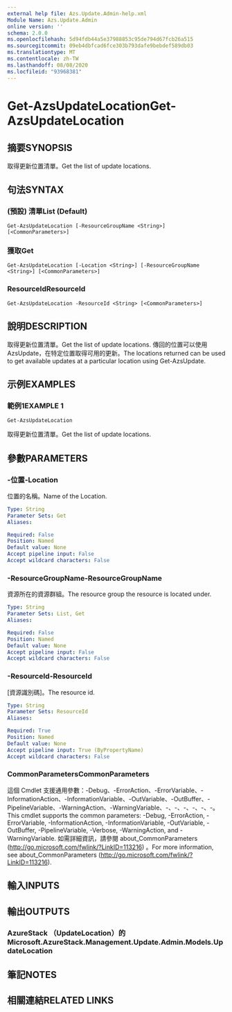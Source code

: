 ```yaml
---
external help file: Azs.Update.Admin-help.xml
Module Name: Azs.Update.Admin
online version: ''
schema: 2.0.0
ms.openlocfilehash: 5d94fdb44a5e37988853c95de794d67fcb26a515
ms.sourcegitcommit: 09eb4dbfcad6fce303b793dafe9bebdef589db03
ms.translationtype: MT
ms.contentlocale: zh-TW
ms.lasthandoff: 08/08/2020
ms.locfileid: "93968381"
---
```

# <span data-ttu-id="99d97-101">Get-AzsUpdateLocation</span><span class="sxs-lookup"><span data-stu-id="99d97-101">Get-AzsUpdateLocation</span></span>

## <span data-ttu-id="99d97-102">摘要</span><span class="sxs-lookup"><span data-stu-id="99d97-102">SYNOPSIS</span></span>
<span data-ttu-id="99d97-103">取得更新位置清單。</span><span class="sxs-lookup"><span data-stu-id="99d97-103">Get the list of update locations.</span></span>

## <span data-ttu-id="99d97-104">句法</span><span class="sxs-lookup"><span data-stu-id="99d97-104">SYNTAX</span></span>

### <span data-ttu-id="99d97-105"> (預設) 清單</span><span class="sxs-lookup"><span data-stu-id="99d97-105">List (Default)</span></span>
```
Get-AzsUpdateLocation [-ResourceGroupName <String>] [<CommonParameters>]
```

### <span data-ttu-id="99d97-106">獲取</span><span class="sxs-lookup"><span data-stu-id="99d97-106">Get</span></span>
```
Get-AzsUpdateLocation [-Location <String>] [-ResourceGroupName <String>] [<CommonParameters>]
```

### <span data-ttu-id="99d97-107">ResourceId</span><span class="sxs-lookup"><span data-stu-id="99d97-107">ResourceId</span></span>
```
Get-AzsUpdateLocation -ResourceId <String> [<CommonParameters>]
```

## <span data-ttu-id="99d97-108">說明</span><span class="sxs-lookup"><span data-stu-id="99d97-108">DESCRIPTION</span></span>
<span data-ttu-id="99d97-109">取得更新位置清單。</span><span class="sxs-lookup"><span data-stu-id="99d97-109">Get the list of update locations.</span></span> <span data-ttu-id="99d97-110">傳回的位置可以使用 AzsUpdate，在特定位置取得可用的更新。</span><span class="sxs-lookup"><span data-stu-id="99d97-110">The locations returned can be used to get available updates at a particular location using Get-AzsUpdate.</span></span>

## <span data-ttu-id="99d97-111">示例</span><span class="sxs-lookup"><span data-stu-id="99d97-111">EXAMPLES</span></span>

### <span data-ttu-id="99d97-112">範例1</span><span class="sxs-lookup"><span data-stu-id="99d97-112">EXAMPLE 1</span></span>
```
Get-AzsUpdateLocation
```

<span data-ttu-id="99d97-113">取得更新位置清單。</span><span class="sxs-lookup"><span data-stu-id="99d97-113">Get the list of update locations.</span></span>

## <span data-ttu-id="99d97-114">參數</span><span class="sxs-lookup"><span data-stu-id="99d97-114">PARAMETERS</span></span>

### <span data-ttu-id="99d97-115">-位置</span><span class="sxs-lookup"><span data-stu-id="99d97-115">-Location</span></span>
<span data-ttu-id="99d97-116">位置的名稱。</span><span class="sxs-lookup"><span data-stu-id="99d97-116">Name of the Location.</span></span>

```yaml
Type: String
Parameter Sets: Get
Aliases:

Required: False
Position: Named
Default value: None
Accept pipeline input: False
Accept wildcard characters: False
```

### <span data-ttu-id="99d97-117">-ResourceGroupName</span><span class="sxs-lookup"><span data-stu-id="99d97-117">-ResourceGroupName</span></span>
<span data-ttu-id="99d97-118">資源所在的資源群組。</span><span class="sxs-lookup"><span data-stu-id="99d97-118">The resource group the resource is located under.</span></span>

```yaml
Type: String
Parameter Sets: List, Get
Aliases:

Required: False
Position: Named
Default value: None
Accept pipeline input: False
Accept wildcard characters: False
```

### <span data-ttu-id="99d97-119">-ResourceId</span><span class="sxs-lookup"><span data-stu-id="99d97-119">-ResourceId</span></span>
<span data-ttu-id="99d97-120">[資源識別碼]。</span><span class="sxs-lookup"><span data-stu-id="99d97-120">The resource id.</span></span>

```yaml
Type: String
Parameter Sets: ResourceId
Aliases:

Required: True
Position: Named
Default value: None
Accept pipeline input: True (ByPropertyName)
Accept wildcard characters: False
```

### <span data-ttu-id="99d97-121">CommonParameters</span><span class="sxs-lookup"><span data-stu-id="99d97-121">CommonParameters</span></span>
<span data-ttu-id="99d97-122">這個 Cmdlet 支援通用參數：-Debug、-ErrorAction、-ErrorVariable、-InformationAction、-InformationVariable、-OutVariable、-OutBuffer、-PipelineVariable、-WarningAction、-WarningVariable、-、-、-、-、-、-。</span><span class="sxs-lookup"><span data-stu-id="99d97-122">This cmdlet supports the common parameters: -Debug, -ErrorAction, -ErrorVariable, -InformationAction, -InformationVariable, -OutVariable, -OutBuffer, -PipelineVariable, -Verbose, -WarningAction, and -WarningVariable.</span></span> <span data-ttu-id="99d97-123">如需詳細資訊，請參閱 about_CommonParameters (http://go.microsoft.com/fwlink/?LinkID=113216) 。</span><span class="sxs-lookup"><span data-stu-id="99d97-123">For more information, see about_CommonParameters (http://go.microsoft.com/fwlink/?LinkID=113216).</span></span>

## <span data-ttu-id="99d97-124">輸入</span><span class="sxs-lookup"><span data-stu-id="99d97-124">INPUTS</span></span>

## <span data-ttu-id="99d97-125">輸出</span><span class="sxs-lookup"><span data-stu-id="99d97-125">OUTPUTS</span></span>

### <span data-ttu-id="99d97-126">AzureStack （UpdateLocation）的</span><span class="sxs-lookup"><span data-stu-id="99d97-126">Microsoft.AzureStack.Management.Update.Admin.Models.UpdateLocation</span></span>

## <span data-ttu-id="99d97-127">筆記</span><span class="sxs-lookup"><span data-stu-id="99d97-127">NOTES</span></span>

## <span data-ttu-id="99d97-128">相關連結</span><span class="sxs-lookup"><span data-stu-id="99d97-128">RELATED LINKS</span></span>
